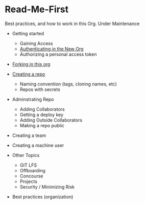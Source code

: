 # Read-Me-First
Best practices, and how to work in this Org. 
Under Maintenance 

* Getting started
   * Gaining Access
   * [Authenticating in the New Org](Authentication.md)
   * Authorizing a personal access token
* [Forking in this org](forking.md)
* [Creating a repo](creating-repo.md)
  * Naming convention (tags, cloning names, etc)
  * Repos with secrets
* Adminstrating Repo
   * Adding Collaborators
   * Getting a deploy key
   * Adding Outside Collaborators
   * Making a repo public

* Creating a team
* Creating a machine user

* Other Topics
   * GIT LFS
   * Offboarding
   * Concourse
   * Projects
   * Security / Minimizing Risk
 
* Best practices (organization) 

